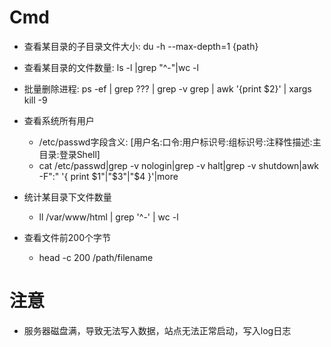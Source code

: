 # Cmd
- 查看某目录的子目录文件大小: du -h --max-depth=1 {path}
- 查看某目录的文件数量: ls -l |grep "^-"|wc -l

- 批量删除进程: ps -ef | grep ??? | grep -v grep |  awk '{print $2}' | xargs kill -9
- 查看系统所有用户
    - /etc/passwd字段含义: [用户名:口令:用户标识号:组标识号:注释性描述:主目录:登录Shell]
    - cat /etc/passwd|grep -v nologin|grep -v halt|grep -v shutdown|awk -F":" '{ print $1"|"$3"|"$4 }'|more
- 统计某目录下文件数量 
    - ll /var/www/html | grep '^-' | wc -l
- 查看文件前200个字节
    - head -c 200 /path/filename

# 注意
- 服务器磁盘满，导致无法写入数据，站点无法正常启动，写入log日志